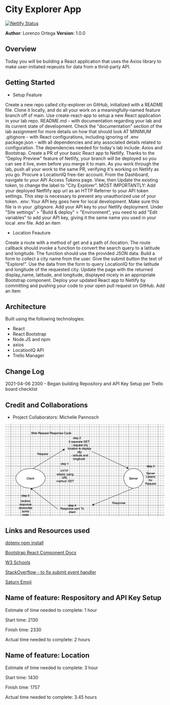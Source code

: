 # City Explorer App

[![Netlify Status](https://api.netlify.com/api/v1/badges/eb9ccd94-0af4-4cb3-9c70-a2efcaf75139/deploy-status)](https://app.netlify.com/sites/vigorous-ride-dc9045/deploys)

**Author**: Lorenzo Ortega
**Version**: 1.0.0

## Overview
<!-- Provide a high level overview of what this application is and why you are building it, beyond the fact that it's an assignment for this class. (i.e. What's your problem domain?) -->
Today you will be building a React application that uses the Axios library to make user-initiated reqeusts for data from a thrid-party API.

## Getting Started
<!-- What are the steps that a user must take in order to build this app on their own machine and get it running? -->
- Setup Feature

Create a new repo called city-explorer on GitHub, initialized with a README file. Clone it locally, and do all your work on a meaningfully-named feature branch off of main.
Use create-react-app to setup a new React application in your lab repo.
README.md - with documentation regarding your lab and its current state of development. Check the "documentation" section of the lab assignment for more details on how that should look AT MINIMUM
.gitignore - with React configurations, including ignoring of .env
package.json - with all dependencies and any associated details related to configuration. The dependencies needed for today's lab include: Axios and Bootstrap.
Create a PR of your basic React app to Netlify. Thanks to the "Deploy Preview" feature of Netlify, your branch will be deployed so you can see it live, even before you merge it to main. As you work through the lab, push all your work to the same PR, verifying it's working on Netlify as you go.
Procure a LocationIQ free-tier account. From the Dashboard, navigate to your API Access Tokens page. View, then Update the existing token, to change the label to "City Explorer".
MOST IMPORTANTLY: Add your deployed Netflify app url as an HTTP Referrer to your API token settings. This step is necessary to prevent any unauthorized use of your token.
.env: Your API key goes here for local development. Make sure this file is in your .gitignore.
Add your API key to your Netlify deployment. Under "Site settings" > "Build & deploy" > "Environment", you need to add "Edit variables" to add your API key, giving it the same name you used in your local .env file.
Add an item

- Location Feauture

Create a route with a method of get and a path of /location. The route callback should invoke a function to convert the search query to a latitude and longitude. The function should use the provided JSON data.
Build a form to collect a city name from the user. Give the submit button the text of "Explore!".
Use the data from the form to query LocationIQ for the latitude and longitude of the requested city.
Update the page with the returned display_name, latitude, and longitude, displayed nicely in an appropriate Bootstrap component.
Deploy your updated React app to Netlify by committing and pushing your code to your open pull request on GitHub.
Add an item

## Architecture

Built using the following technologies:

- React
- React Bootstrap
- Node.JS and npm
- axios
- LocationIQ API
- Trello Manager
<!-- Provide a detailed description of the application design. What technologies (languages, libraries, etc) you're using, and any other relevant design information. -->
## Change Log

2021-04-06 2300 - Began building Repository and API Key Setup per Trello board checklist
<!-- Use this area to document the iterative changes made to your application as each feature is successfully implemented. Use time stamps. Here's an example:

01-01-2001 4:59pm - Application now has a fully-functional express server, with a GET route for the location resource. -->

## Credit and Collaborations

- Project Collaborators: Michelle Pannosch

![Web Request Response Cycle Diagram for Lab-06](/public/assets/lab06-WRR-cycle.jpg)

<!-- Give credit (and a link) to other people or resources that helped you build this application. -->

## Links and Resources used

[dotenv npm install](https://www.npmjs.com/package/dotenv)

[Bootstrap React Component Docs](https://react-bootstrap.github.io/components/forms/#forms-layout-grid)

[W3 Schools](https://www.w3schools.com/)

[StackOverflow - to fix submit event handler](https://stackoverflow.com/questions/37239799/can-not-submit-form-react-bootstrap)

[Saturn Emoji](https://emojipedia.org/ringed-planet/)

## Name of feature: Respository and API Key Setup

Estimate of time needed to complete: 1 hour

Start time: 2130

Finish time: 2330

Actual time needed to complete: 2 hours

## Name of feature: Location

Estimate of time needed to complete: 3 hour

Start time: 1430

Finish time: 1757

Actual time needed to complete: 3.45 hours
